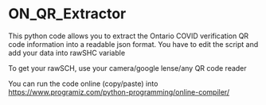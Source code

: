 # ON_QR_Extractor

This python code allows you to extract the Ontario COVID verification QR code information into a readable json format.
You have to edit the script and add your data into rawSHC variable

To get your rawSCH, use your camera/google lense/any QR code reader

You can run the code online (copy/paste) into https://www.programiz.com/python-programming/online-compiler/
